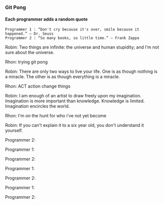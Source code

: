 ### Git Pong
#### Each programmer adds a random quote

```Example:
Programmer 1 : “Don't cry because it's over, smile because it happened.” ― Dr. Seuss
Programmer 2 : “So many books, so little time.” ― Frank Zappa
```

Robin: Two things are infinite: the universe and human stupidity; and I'm not sure about the universe.

Rhon: trying git pong

Robin: There are only two ways to live your life. One is as though nothing is a miracle. The other is as though everything is a miracle.

Rhon: ACT action change things

Robin: I am enough of an artist to draw freely upon my imagination. Imagination is more important than knowledge. Knowledge is limited. Imagination encircles the world. 

Rhon: I'm on the hunt for who i've not yet become

Robin: If you can't explain it to a six year old, you don't understand it yourself.

Programmer 2:

Programmer 1:

Programmer 2:

Programmer 1:

Programmer 2:

Programmer 1:

Programmer 2:
